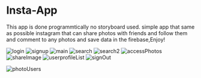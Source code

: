 # Insta-App
This app is done programmtically no storyboard used.
simple app that same as possible instagram that can share photos with friends and follow them and comment to any photos and save data in the firebase,Enjoy!

![login](https://user-images.githubusercontent.com/34996617/57174737-9ac55a80-6e43-11e9-9c26-34b134326e02.png)
![signup](https://user-images.githubusercontent.com/34996617/57174739-9dc04b00-6e43-11e9-93f1-d8997501507c.png)
![main](https://user-images.githubusercontent.com/34996617/57174742-a4e75900-6e43-11e9-8bed-3cca63560c52.png)
![search](https://user-images.githubusercontent.com/34996617/57174745-a87ae000-6e43-11e9-9462-658f25f476a2.png)
![search2](https://user-images.githubusercontent.com/34996617/57174749-ae70c100-6e43-11e9-8f69-d4268d5a1313.png)
![accessPhotos](https://user-images.githubusercontent.com/34996617/57174747-ad3f9400-6e43-11e9-8d9c-c768f00dd2df.png)
![shareImage](https://user-images.githubusercontent.com/34996617/57174751-b0d31b00-6e43-11e9-8661-fa7b8aae1a83.png)
![userprofileList](https://user-images.githubusercontent.com/34996617/57174753-b4ff3880-6e43-11e9-9030-43cf16926e68.png)
![signOut](https://user-images.githubusercontent.com/34996617/57174758-c8120880-6e43-11e9-9a13-3f768ce0ba83.png)

![photoUsers](https://user-images.githubusercontent.com/34996617/57174748-add82a80-6e43-11e9-9e14-7001a6f19daa.png)

